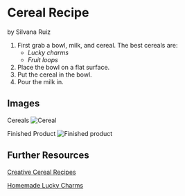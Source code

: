 # Cereal Recipe
by Silvana Ruiz

1. First grab a bowl, milk, and cereal. The best cereals are:
    * _Lucky charms_
    * _Fruit loops_
2. Place the bowl on a flat surface.
3. Put the cereal in the bowl.
4. Pour the milk in.

## **Images**
Cereals
![Cereal](https://www.ecestaticos.com/image/clipping/726c202b6800ed5782429af8d001767d/el-mejor-cereal-que-puedes-tomar-en-el-desayuno-para-adelgazar.jpg)

Finished Product
![Finished product](https://www.nestle-cereals.com/co/sites/g/files/qirczx471/f/styles/scale_992/public/stage_visual/article_cereal_story_2048x1152_01.jpg?itok=8V-hUn8H)

## Further Resources
[Creative Cereal Recipes](https://www.allrecipes.com/recipes/145/breakfast-and-brunch/cereals/)

[Homemade Lucky Charms](https://www.brit.co/homemade-cereal/)